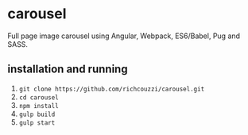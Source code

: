 # carousel

Full page image carousel using Angular, Webpack, ES6/Babel, Pug and SASS.

## installation and running

1. `git clone https://github.com/richcouzzi/carousel.git`
2. `cd carousel`
2. `npm install`
3. `gulp build`
4. `gulp start`
